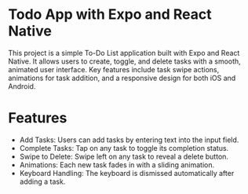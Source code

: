 # Todo App with Expo and React Native

This project is a simple To-Do List application built with Expo and React Native. It allows users to create, toggle, and delete tasks with a smooth, animated user interface. Key features include task swipe actions, animations for task addition, and a responsive design for both iOS and Android.

# Features
 - Add Tasks: Users can add tasks by entering text into the input field.
 - Complete Tasks: Tap on any task to toggle its completion status.
 - Swipe to Delete: Swipe left on any task to reveal a delete button.
 - Animations: Each new task fades in with a sliding animation.
 - Keyboard Handling: The keyboard is dismissed automatically after adding a task.
